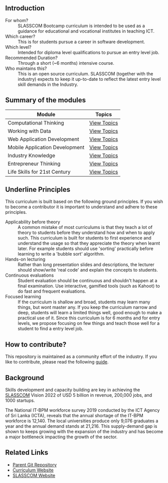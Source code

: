 ## Introduction

<dl>
<dt>For whom?</dt>
<dd>SLASSCOM Bootcamp curriculum is intended to be used as a guidance for educational and vocational institutes in teaching ICT.</dd>
<dt>Which career?</dt>
<dd>This is for students pursue a career in software development.</dd>

<dt>Which level?</dt>
<dd>Intended for diploma level qualifications to pursue an entry level job.</dd>

<dt>Recommended Duration?</dt>
<dd>Through a short (~6 months) intensive course.</dd>

<dt>Who maintains this?</dt>
<dd>This is an open source curriculum. SLASSCOM (together with the industry) expects to keep it up-to-date to reflect the latest entry level skill demands in the Industry.</dd>

<dt></dt>
<dd></dd>
</dl>

## Summary of the modules

| Module                         | Topics                                                    |
| ------------------------------ | --------------------------------------------------------- |
| Computational Thinking         | [View Topics](./computational-thinking/README.md)         |
| Working with Data              | [View Topics](./working-with-data/README.md)              |
| Web Application Development    | [View Topics](./web-application-development/README.md)    |
| Mobile Application Development | [View Topics](./mobile-application-development/README.md) |
| Industry Knowledge             | [View Topics](./industry-knowledge/README.md)             |
| Entrepreneur Thinking          | [View Topics](./enterprenuor-thinking/README.md)          |
| Life Skills for 21st Century   | [View Topics](./life-skills/README.md)                    |

## Underline Principles

This curriculum is built based on the following ground principles. If you wish to become a contributor it is important to understand and adhere to these principles.

<dl>
<dt>Applicability before theory</dt>
<dd>A common mistake of most curriculums is that they teach a lot of theory to students before they understand how and when to apply such. This curriculum is built for students to first experience and understand the usage so that they appreciate the theory when learnt later. For example students should use 'sorting' practically before learning to write a 'bubble sort' algorithm.</dd>
<dt>Hands-on lecturing</dt>
<dd>Rather than long presentation slides and descriptions, the lecturer should show/write 'real code' and explain the concepts to students.</dd>
<dt>Continuous evaluations</dt>
<dd>Student evaluation should be continuous and shouldn't happen at a final examination. Use interactive, gamified tools (such as Kahoot) to do fast and frequent evaluations. 
</dd>
<dt>Focused learning</dt>
<dd>If the curriculum is shallow and broad, students may learn many things, but wont master any. If you keep the curriculum narrow and deep, students will learn a limited things well, good enough to make a practical use of it. Since this curriculum is for 6 months and for entry levels, we propose focusing on few things and teach those well for a student to find a entry level job.
</dd>
</dl>

## How to contribute?

This repository is maintained as a community effort of the industry. If you like to contribute, please read the following [guide](./CONTRIBUTE.md).

## Background

Skills development and capacity building are key in achieving the [SLASSCOM](https://slasscom.lk) Vision 2022 of USD 5 billion in revenue, 200,000 jobs, and 1000 startups.

The National IT-BPM workforce survey 2019 conducted by the ICT Agency of Sri Lanka (ICTA), reveals that the annual shortage of the IT-BPM workforce is 12,140. The local universities produce only 9,076 graduates a year and the annual demand stands at 21,216. This supply-demand gap is shown to keeps growing with the expansion of the industry and has become a major bottleneck impacting the growth of the sector.

## Related Links

- [Parent Git Repository](https://github.com/SLASSCOM/SLASSCOM-Bootcamp-Curriculum)
- [Curriculum Website](https://slasscom.github.io/SLASSCOM-Bootcamp-Curriculum/)
- [SLASSCOM Website](https://slasscom.lk)
